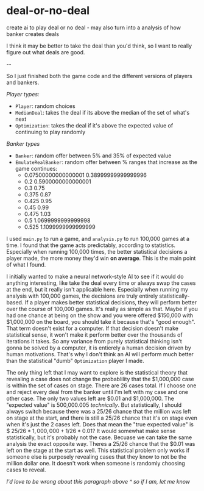 # deal-or-no-deal
create ai to play deal or no deal - may also turn into a analysis of how banker creates deals

I think it may be better to take the deal than you'd think, so I want to really figure out what deals are good.

--

So I just finished both the game code and the different versions of players and bankers.

*Player types:*
- `Player`: random choices
- `MedianDeal`: takes the deal if its above the median of the set of what's next
- `Optimization`: takes the deal if it's above the expected value of continuing to play randomly

*Banker types*
- `Banker`: random offer between 5% and 35% of expected value
- `EmulateRealBanker`: random offer between % ranges that increase as the game continues:
    - 0.07500000000000001 0.38999999999999996
    - 0.2 0.5900000000000001
    - 0.3 0.75
    - 0.375 0.87
    - 0.425 0.95
    - 0.45 0.99
    - 0.475 1.03
    - 0.5 1.0699999999999998
    - 0.525 1.1099999999999999

I used `main.py` to run a game, and `analysis.py` to run 100,000 games at a time. I found that the game acts predictably, according to statistics. Especially when running 100,000 times, the better statistical decisions a player made, the more money they'd win **on average**. This is the main point of what I found. 

I initially wanted to make a neural network-style AI to see if it would do anything interesting, like take the deal every time or always swap the cases at the end, but it really isn't applicable here. Especially when running my analysis with 100,000 games, the decisions are truly entirely statistically-based. If a player makes better statistical decisions, they will perform better over the course of 100,000 games. It's really as simple as that. Maybe if you had one chance at being on the show and you were offered \$150,000 with \$1,000,000 on the board, you should take it because that's "good enough". That term doesn't exist for a computer. If that decision doesn't make statistical sense, it won't make it perform better over the thousands of iterations it takes. So any variance from purely statistical thinking isn't gonna be solved by a computer, it is entierely a human decision driven by human motivations. That's why I don't think an AI will perform much better than the statistical "dumb" `Optimization` player I made. 

The only thing left that I may want to explore is the statistical theory that revealing a case does not change the probablility that the \$1,000,000 case is within the set of cases on stage. There are 26 cases total. If I choose one and reject every deal from the banker until I'm left with my case and one other case. The only two values left are \$0.01 and \$1,000,000. The "expected value" is 500,000.005 *technically*. But statistically, I should always switch because there was a $25/26$ chance that the million was left on stage at the start, and there is still a $25/26$ chance that it's on stage even when it's just the 2 cases left. Does that mean the "true expected value" is \$ $25/26*1,000,000 + 1/26*0.01$? It would somewhat make sense statistically, but it's probably not the case. Becuase we can take the same analysis the exact opposite way. Theres a $25/26$ chance that the \$0.01 was left on the stage at the start as well. This statistical problem only works if someone else is purposely revealing cases that they know to not be the million dollar one. It doesn't work when someone is randomly choosing cases to reveal.

*I'd love to be wrong about this paragraph above ^ so if I am, let me know*